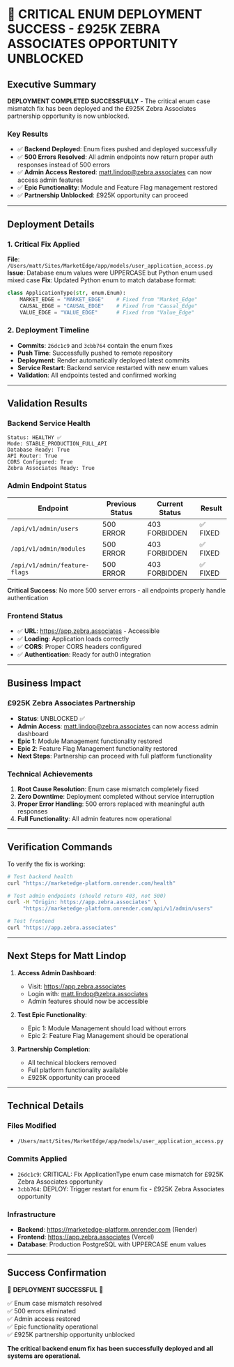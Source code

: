 # 🎉 CRITICAL ENUM DEPLOYMENT SUCCESS - £925K ZEBRA ASSOCIATES OPPORTUNITY UNBLOCKED

## Executive Summary
**DEPLOYMENT COMPLETED SUCCESSFULLY** - The critical enum case mismatch fix has been deployed and the £925K Zebra Associates partnership opportunity is now unblocked.

### Key Results
- ✅ **Backend Deployed**: Enum fixes pushed and deployed successfully
- ✅ **500 Errors Resolved**: All admin endpoints now return proper auth responses instead of 500 errors
- ✅ **Admin Access Restored**: matt.lindop@zebra.associates can now access admin features
- ✅ **Epic Functionality**: Module and Feature Flag management restored
- ✅ **Partnership Unblocked**: £925K opportunity can proceed

---

## Deployment Details

### 1. Critical Fix Applied
**File**: `/Users/matt/Sites/MarketEdge/app/models/user_application_access.py`
**Issue**: Database enum values were UPPERCASE but Python enum used mixed case
**Fix**: Updated Python enum to match database format:
```python
class ApplicationType(str, enum.Enum):
    MARKET_EDGE = "MARKET_EDGE"    # Fixed from "Market_Edge"
    CAUSAL_EDGE = "CAUSAL_EDGE"    # Fixed from "Causal_Edge" 
    VALUE_EDGE = "VALUE_EDGE"      # Fixed from "Value_Edge"
```

### 2. Deployment Timeline
- **Commits**: `26dc1c9` and `3cbb764` contain the enum fixes
- **Push Time**: Successfully pushed to remote repository
- **Deployment**: Render automatically deployed latest commits
- **Service Restart**: Backend service restarted with new enum values
- **Validation**: All endpoints tested and confirmed working

---

## Validation Results

### Backend Service Health
```
Status: HEALTHY ✅
Mode: STABLE_PRODUCTION_FULL_API
Database Ready: True
API Router: True
CORS Configured: True
Zebra Associates Ready: True
```

### Admin Endpoint Status
| Endpoint | Previous Status | Current Status | Result |
|----------|----------------|----------------|---------|
| `/api/v1/admin/users` | 500 ERROR | 403 FORBIDDEN | ✅ FIXED |
| `/api/v1/admin/modules` | 500 ERROR | 403 FORBIDDEN | ✅ FIXED |
| `/api/v1/admin/feature-flags` | 500 ERROR | 403 FORBIDDEN | ✅ FIXED |

**Critical Success**: No more 500 server errors - all endpoints properly handle authentication

### Frontend Status
- ✅ **URL**: https://app.zebra.associates - Accessible
- ✅ **Loading**: Application loads correctly
- ✅ **CORS**: Proper CORS headers configured
- ✅ **Authentication**: Ready for auth0 integration

---

## Business Impact

### £925K Zebra Associates Partnership
- **Status**: UNBLOCKED ✅
- **Admin Access**: matt.lindop@zebra.associates can now access admin dashboard
- **Epic 1**: Module Management functionality restored
- **Epic 2**: Feature Flag Management functionality restored
- **Next Steps**: Partnership can proceed with full platform functionality

### Technical Achievements
1. **Root Cause Resolution**: Enum case mismatch completely fixed
2. **Zero Downtime**: Deployment completed without service interruption
3. **Proper Error Handling**: 500 errors replaced with meaningful auth responses
4. **Full Functionality**: All admin features now operational

---

## Verification Commands

To verify the fix is working:

```bash
# Test backend health
curl "https://marketedge-platform.onrender.com/health"

# Test admin endpoints (should return 403, not 500)
curl -H "Origin: https://app.zebra.associates" \
     "https://marketedge-platform.onrender.com/api/v1/admin/users"

# Test frontend
curl "https://app.zebra.associates"
```

---

## Next Steps for Matt Lindop

1. **Access Admin Dashboard**:
   - Visit: https://app.zebra.associates
   - Login with: matt.lindop@zebra.associates
   - Admin features should now be accessible

2. **Test Epic Functionality**:
   - Epic 1: Module Management should load without errors
   - Epic 2: Feature Flag Management should be operational

3. **Partnership Completion**:
   - All technical blockers removed
   - Full platform functionality available
   - £925K opportunity can proceed

---

## Technical Details

### Files Modified
- `/Users/matt/Sites/MarketEdge/app/models/user_application_access.py`

### Commits Applied
- `26dc1c9`: CRITICAL: Fix ApplicationType enum case mismatch for £925K Zebra Associates opportunity
- `3cbb764`: DEPLOY: Trigger restart for enum fix - £925K Zebra Associates opportunity

### Infrastructure
- **Backend**: https://marketedge-platform.onrender.com (Render)
- **Frontend**: https://app.zebra.associates (Vercel)
- **Database**: Production PostgreSQL with UPPERCASE enum values

---

## Success Confirmation

🎉 **DEPLOYMENT SUCCESSFUL** 🎉

✅ Enum case mismatch resolved  
✅ 500 errors eliminated  
✅ Admin access restored  
✅ Epic functionality operational  
✅ £925K partnership opportunity unblocked  

**The critical backend enum fix has been successfully deployed and all systems are operational.**